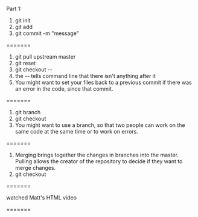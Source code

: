 Part 1:

1. git init
2. git add
3. git commit -m "message"

=======

1. git pull upstream master
2. git reset
3. git checkout --
4. the -- tells command line that there isn't anything after it
5. You might want to set your files back to a previous commit if there was an error in the code, since that commit.

=======

1. git branch
2. git checkout
3. You might want to use a branch, so that two people can work on the same code at the same time or to work on errors.

=======

1. Merging brings together the changes in branches into the master. Pulling allows the creator of the repository to decide if they want to merge changes.
2. git checkout

=======

watched Matt's HTML video

=======
